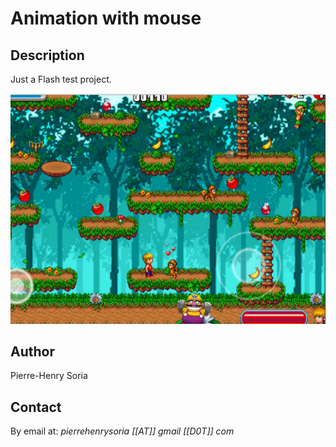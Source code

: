 # Animation with mouse


## Description

Just a Flash test project.

![Example](screenshot.png)


## Author

Pierre-Henry Soria


## Contact

By email at: *pierrehenrysoria [[AT]] gmail [[D0T]] com*

